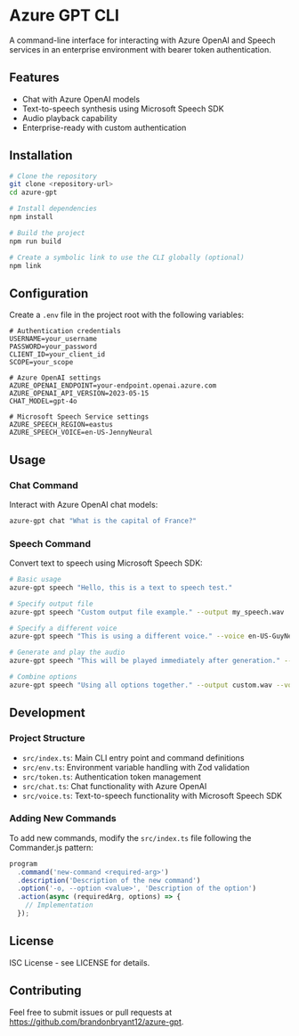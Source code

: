 # Azure GPT CLI

A command-line interface for interacting with Azure OpenAI and Speech services in an enterprise environment with bearer token authentication.

## Features

- Chat with Azure OpenAI models
- Text-to-speech synthesis using Microsoft Speech SDK
- Audio playback capability
- Enterprise-ready with custom authentication

## Installation

```bash
# Clone the repository
git clone <repository-url>
cd azure-gpt

# Install dependencies
npm install

# Build the project
npm run build

# Create a symbolic link to use the CLI globally (optional)
npm link
```

## Configuration

Create a `.env` file in the project root with the following variables:

```
# Authentication credentials
USERNAME=your_username
PASSWORD=your_password
CLIENT_ID=your_client_id
SCOPE=your_scope

# Azure OpenAI settings
AZURE_OPENAI_ENDPOINT=your-endpoint.openai.azure.com
AZURE_OPENAI_API_VERSION=2023-05-15
CHAT_MODEL=gpt-4o

# Microsoft Speech Service settings
AZURE_SPEECH_REGION=eastus
AZURE_SPEECH_VOICE=en-US-JennyNeural
```

## Usage

### Chat Command

Interact with Azure OpenAI chat models:

```bash
azure-gpt chat "What is the capital of France?"
```

### Speech Command

Convert text to speech using Microsoft Speech SDK:

```bash
# Basic usage
azure-gpt speech "Hello, this is a text to speech test."

# Specify output file
azure-gpt speech "Custom output file example." --output my_speech.wav

# Specify a different voice
azure-gpt speech "This is using a different voice." --voice en-US-GuyNeural

# Generate and play the audio
azure-gpt speech "This will be played immediately after generation." --play

# Combine options
azure-gpt speech "Using all options together." --output custom.wav --voice en-US-GuyNeural --play
```

## Development

### Project Structure

- `src/index.ts`: Main CLI entry point and command definitions
- `src/env.ts`: Environment variable handling with Zod validation
- `src/token.ts`: Authentication token management
- `src/chat.ts`: Chat functionality with Azure OpenAI
- `src/voice.ts`: Text-to-speech functionality with Microsoft Speech SDK

### Adding New Commands

To add new commands, modify the `src/index.ts` file following the Commander.js pattern:

```typescript
program
  .command('new-command <required-arg>')
  .description('Description of the new command')
  .option('-o, --option <value>', 'Description of the option')
  .action(async (requiredArg, options) => {
    // Implementation
  });
```

## License

ISC License - see LICENSE for details.

## Contributing

Feel free to submit issues or pull requests at https://github.com/brandonbryant12/azure-gpt.